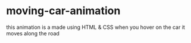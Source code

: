 # moving-car-animation
this animation is a made using HTML & CSS 
when you hover on the car it moves along the road
